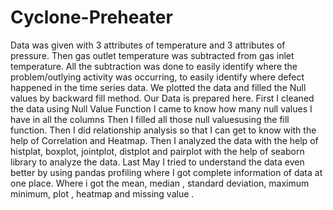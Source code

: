 # Cyclone-Preheater
Data was given with 3 attributes of temperature and 3 attributes of pressure.
Then gas outlet temperature was subtracted from gas inlet temperature.
All the subtraction was done to easily identify where the problem/outlying activity was occurring, to easily identify where defect happened in the time series data.
We plotted the data and filled the Null values by backward fill method.
Our Data is prepared here.
First I cleaned the data using Null Value Function I came to know how many null values ​​I have in all the columns
Then I filled all those null values ​​using the fill function.
Then I did relationship analysis so that I can get to know with the help of Correlation and Heatmap.
Then I analyzed the data with the help of histplat, boxplot, jointplot, distplot and pairplot with the help of seaborn library to analyze the data.
Last May I tried to understand the data even better by using pandas profiling where I got complete information of data at one place. Where i got the mean, median , standard deviation, maximum minimum, plot , heatmap and missing value .

